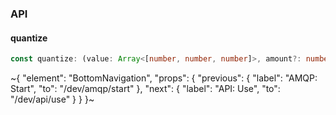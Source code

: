 

### API

#### quantize

```ts
const quantize: (value: Array<[number, number, number]>, amount?: number) => Array<[number, number, number]>;
```


~{
  "element": "BottomNavigation",
  "props": {
    "previous": {
      "label": "AMQP: Start",
      "to": "/dev/amqp/start"
    },
    "next": {
      "label": "API: Use",
      "to": "/dev/api/use"
    }
  }
}~
